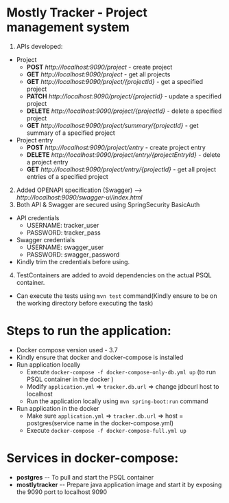 # Mostly Tracker - Project management system
1. APIs developed:
  * Project
    * **POST** *http://localhost:9090/project* - create project
    * **GET**  *http://localhost:9090/project* - get all projects
    * **GET**  *http://localhost:9090/project/{projectId}* - get a specified project
    * **PATCH** *http://localhost:9090/project/{projectId}* - update a specified project
    * **DELETE**  *http://localhost:9090/project/{projectId}* - delete a specified project
    * **GET**  *http://localhost:9090/project/summary/{projectId}* - get summary of a specified project
  * Project entry
    * **POST**  *http://localhost:9090/project/entry* - create project entry
    * **DELETE**  *http://localhost:9090/project/entry/{projectEntryId}* - delete a project entry
    * **GET**  *http://localhost:9090/project/entry/{projectId}* - get all project entries of a specified project
  
2. Added OPENAPI specification (Swagger) --> *http://localhost:9090/swagger-ui/index.html*
3. Both API & Swagger are secured using SpringSecurity BasicAuth
  * API credentials  
    * USERNAME: tracker_user
    * PASSWORD: tracker_pass
  * Swagger credentials 
    * USERNAME: swagger_user 
    * PASSWORD: swagger_password
  * Kindly trim the credentials before using.
4. TestContainers are added to avoid dependencies on the actual PSQL container.
  * Can execute the tests using ```mvn test``` command(Kindly ensure to be on the working directory before executing the task)

Steps to run the application:
=============================
* Docker compose version used - 3.7
* Kindly ensure that docker and docker-compose is installed
* Run application locally
  * Execute ```docker-compose -f docker-compose-only-db.yml up``` (to run PSQL container in the docker )
  * Modify ```application.yml``` => ```tracker.db.url``` => change jdbcurl host to localhost
  * Run the application locally using ```mvn spring-boot:run``` command
* Run application in the docker
  * Make sure ```application.yml``` => ```tracker.db.url``` => host = postgres(service name in the docker-compose.yml)
  * Execute ```docker-compose -f docker-compose-full.yml up```
  
Services in docker-compose:
===========================
* **postgres** -- To pull and start the PSQL container
* **mostlytracker** -- Prepare java application image and start it by exposing the 9090 port to localhost 9090
